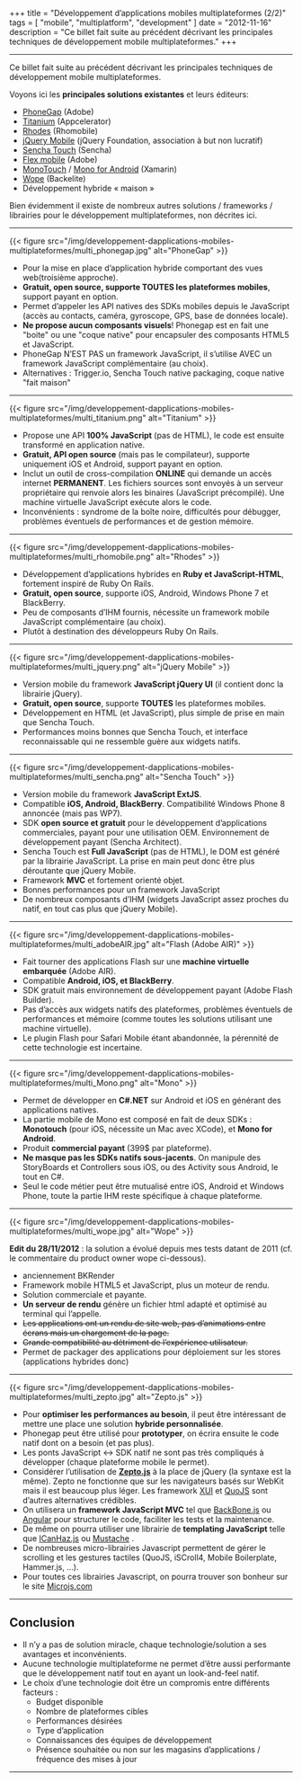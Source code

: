+++
title = "Développement d’applications mobiles multiplateformes (2/2)"
tags = [
    "mobile",
    "multiplatform",
    "development"
]
date = "2012-11-16"
description = "Ce billet fait suite au précédent décrivant les principales techniques de développement mobile multiplateformes."
+++

----------

Ce billet fait suite au précédent décrivant les principales techniques de développement mobile multiplateformes.

Voyons ici les **principales solutions existantes** et leurs éditeurs:

 - [PhoneGap](http://phonegap.com/) (Adobe)
 - [Titanium](http://www.appcelerator.com/)  (Appcelerator)
 - [Rhodes](http://www.motorola.com/Business/US-EN/RhoMobile+Suite/Rhodes) (Rhomobile) 
 - [jQuery Mobile](http://jquerymobile.com/) (jQuery Foundation, association à but non lucratif) 
 - [Sencha Touch](http://www.sencha.com/products/touch) (Sencha) 
 - [Flex mobile](http://www.adobe.com/devnet/devices.html) (Adobe)
 - [MonoTouch](http://xamarin.com/monotouch) / [Mono for Android](http://xamarin.com/monoforandroid) (Xamarin)
 - [Wope](http://www.backelite.com/software/) (Backelite)
 - Développement hybride « maison »

Bien évidemment il existe de nombreux autres solutions / frameworks / librairies pour le développement multiplateformes, non décrites ici.

---------- 

{{< figure src="/img/developpement-dapplications-mobiles-multiplateformes/multi_phonegap.jpg" alt="PhoneGap" >}}

 - Pour la mise en place d’application hybride comportant des vues web(troisième approche).
 - **Gratuit, open source, supporte TOUTES les plateformes mobiles**, support payant en option.
 - Permet d’appeler les API natives des SDKs mobiles depuis le JavaScript (accès au contacts, caméra, gyroscope, GPS, base de données locale).
 - **Ne propose aucun composants visuels**! Phonegap est en fait une "boite" ou une "coque native" pour encapsuler des composants HTML5 et JavaScript.
 - PhoneGap N’EST PAS un framework JavaScript, il s’utilise AVEC un framework JavaScript complémentaire (au choix).
 - Alternatives : Trigger.io, Sencha Touch native packaging, coque native "fait maison"

---------- 

{{< figure src="/img/developpement-dapplications-mobiles-multiplateformes/multi_titanium.png" alt="Titanium" >}}

 - Propose une API **100% JavaScript** (pas de HTML), le code est ensuite transformé en application native.
 - **Gratuit, API open source** (mais pas le compilateur), supporte uniquement iOS et Android, support payant en option.
 - Inclut un outil de cross-compilation **ONLINE** qui demande un accès internet **PERMANENT**. Les fichiers sources sont envoyés à un serveur propriétaire qui renvoie alors les binaires (JavaScript précompilé). Une machine virtuelle JavaScript exécute alors le code.
 - Inconvénients : syndrome de la boîte noire, difficultés pour débugger, problèmes éventuels de performances et de gestion mémoire.

---------- 

{{< figure src="/img/developpement-dapplications-mobiles-multiplateformes/multi_rhomobile.png" alt="Rhodes" >}}

 - Développement d’applications hybrides en **Ruby et JavaScript-HTML**, fortement inspiré de Ruby On Rails.
 - **Gratuit, open source**, supporte iOS, Android, Windows Phone 7 et BlackBerry.
 - Peu de composants d’IHM fournis, nécessite un framework mobile JavaScript complémentaire (au choix).
 - Plutôt à destination des développeurs Ruby On Rails.

---------- 

{{< figure src="/img/developpement-dapplications-mobiles-multiplateformes/multi_jquery.png" alt="jQuery Mobile" >}}

 - Version mobile du framework **JavaScript jQuery UI** (il contient donc la librairie jQuery). 
 - **Gratuit, open source**, supporte **TOUTES** les plateformes mobiles.
 - Développement en HTML (et JavaScript), plus simple de prise en main que Sencha Touch.
 - Performances moins bonnes que Sencha Touch, et interface reconnaissable qui ne ressemble guère aux widgets natifs.

---------- 

{{< figure src="/img/developpement-dapplications-mobiles-multiplateformes/multi_sencha.png" alt="Sencha Touch" >}}

 - Version mobile du framework **JavaScript ExtJS**.
 - Compatible **iOS, Android, BlackBerry**. Compatibilité Windows Phone 8 annoncée (mais pas WP7).
 - SDK **open source et gratuit** pour le développement d’applications commerciales, payant pour une utilisation OEM. Environnement de développement payant (Sencha Architect).
 - Sencha Touch est **Full JavaScript** (pas de HTML), le DOM est généré par la librairie JavaScript. La prise en main peut donc être plus déroutante que jQuery Mobile.
 - Framework **MVC** et fortement orienté objet.
 - Bonnes performances pour un framework JavaScript
 - De nombreux composants d’IHM (widgets JavaScript assez proches du natif, en tout cas plus que jQuery Mobile).

---------- 

{{< figure src="/img/developpement-dapplications-mobiles-multiplateformes/multi_adobeAIR.jpg" alt="Flash (Adobe AIR)" >}}

 - Fait tourner des applications Flash sur une **machine virtuelle embarquée** (Adobe AIR).
 - Compatible **Android, iOS, et BlackBerry**.
 - SDK gratuit mais environnement de développement payant (Adobe Flash Builder).
 - Pas d’accès aux widgets natifs des plateformes, problèmes éventuels de performances et mémoire (comme toutes les solutions utilisant une machine virtuelle).
 - Le plugin Flash pour Safari Mobile étant abandonnée, la pérennité de cette technologie est incertaine.

---------- 

{{< figure src="/img/developpement-dapplications-mobiles-multiplateformes/multi_Mono.png" alt="Mono" >}}

 - Permet de développer en **C#.NET** sur Android et iOS en générant des applications natives.
 - La partie mobile de Mono est composé en fait de deux SDKs : **Monotouch** (pour iOS, nécessite un Mac avec XCode), et **Mono for Android**.
 - Produit **commercial payant** (399$ par plateforme).
 - **Ne masque pas les SDKs natifs sous-jacents**. On manipule des StoryBoards et Controllers sous iOS, ou des Activity sous Android, le tout en C#.
 - Seul le code métier peut être mutualisé entre iOS, Android et Windows Phone, toute la partie IHM reste spécifique à chaque plateforme.

---------- 

{{< figure src="/img/developpement-dapplications-mobiles-multiplateformes/multi_wope.jpg" alt="Wope" >}}

**Edit du 28/11/2012** : la solution a évolué depuis mes tests datant de 2011 (cf. le commentaire du product owner wope ci-dessous).

 - anciennement BKRender
 - Framework mobile HTML5 et JavaScript, plus un moteur de rendu.
 - Solution commerciale et payante.
 - **Un serveur de rendu** génère un fichier html adapté et optimisé au terminal qui l’appelle.
 - ~~Les applications ont un rendu de site web, pas d’animations entre écrans mais un chargement de la page.~~
 - ~~Grande compatibilité au détriment de l’expérience utilisateur.~~
 - Permet de packager des applications pour déploiement sur les stores (applications hybrides donc)

---------- 

{{< figure src="/img/developpement-dapplications-mobiles-multiplateformes/multi_zepto.jpg" alt="Zepto.js" >}}

 - Pour **optimiser les performances au besoin**, il peut être intéressant de mettre une place une solution **hybride personnalisée**.
 - Phonegap peut être utilisé pour **prototyper**, on écrira ensuite le code natif dont on a besoin (et pas plus).
 - Les ponts JavaScript <-> SDK natif ne sont pas très compliqués à développer (chaque plateforme mobile le permet).
 - Considérer l’utilisation de **[Zepto.js](http://zeptojs.com/)** à la place de jQuery (la syntaxe est la même). Zepto ne fonctionne que sur les navigateurs basés sur WebKit mais il est beaucoup plus léger. Les framework [XUI](http://xuijs.com/) et [QuoJS](http://quojs.tapquo.com/)
   sont d’autres alternatives crédibles.
 - On utilisera un **framework JavaScript MVC** tel que [BackBone.js](http://backbonejs.org/) ou [Angular](http://angularjs.org/) pour structurer le code, faciliter les tests et la maintenance.
 - De même on pourra utiliser une librairie de **templating JavaScript** telle que [ICanHaz.js](http://icanhazjs.com/) ou [Mustache](http://mustache.github.com/) .
 - De nombreuses micro-librairies Javascript permettent de gérer le scrolling et les gestures tactiles (QuoJS, iSCroll4, Mobile Boilerplate, Hammer.js, …).
 - Pour toutes ces librairies Javascript, on pourra trouver son bonheur sur le site [Microjs.com](http://microjs.com/)

---------- 

## Conclusion

 - Il n’y a pas de solution miracle, chaque technologie/solution a ses avantages et inconvénients.
 - Aucune technologie multiplateforme ne permet d’être aussi performante que le développement natif tout en ayant un look-and-feel natif.
 - Le choix d’une technologie doit être un compromis entre différents facteurs :
    - Budget disponible
    - Nombre de plateformes cibles
    - Performances désirées
    - Type d’application
    - Connaissances des équipes de développement
    - Présence souhaitée ou non sur les magasins d’applications / fréquence des mises à jour
    
----------    